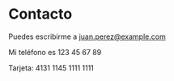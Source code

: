 # Contacto

Puedes escribirme a juan.perez@example.com

Mi teléfono es 123 45 67 89

Tarjeta: 4131 1145 1111 1111
